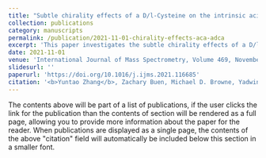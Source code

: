 ```yaml
---
title: "Subtle chirality effects of a D/l-Cysteine on the intrinsic acidity and conformation of isomeric tripeptides ACA and AdCA"
collection: publications
category: manuscripts
permalink: /publication/2021-11-01-chirality-effects-aca-adca
excerpt: 'This paper investigates the subtle chirality effects of a D/l-Cysteine on the intrinsic acidity and conformation of isomeric tripeptides ACA and AdCA.'
date: 2021-11-01
venue: 'International Journal of Mass Spectrometry, Volume 469, November 2021, 116685'
slidesurl: ''
paperurl: 'https://doi.org/10.1016/j.ijms.2021.116685'
citation: '<b>Yuntao Zhang</b>, Zachary Buen, Michael D. Browne, Yadwinder S. Mann, Jianhua Ren. (2021). &quot;Subtle chirality effects of a D/l-Cysteine on the intrinsic acidity and conformation of isomeric tripeptides ACA and AdCA.&quot; <i>International Journal of Mass Spectrometry</i>, 469, 116685. https://doi.org/10.1016/j.ijms.2021.116685'
---
```


The contents above will be part of a list of publications, if the user clicks the link for the publication than the contents of section will be rendered as a full page, allowing you to provide more information about the paper for the reader. When publications are displayed as a single page, the contents of the above "citation" field will automatically be included below this section in a smaller font.